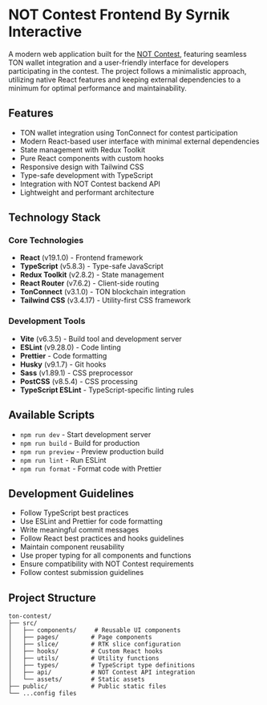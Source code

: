 # NOT Contest Frontend By Syrnik Interactive

A modern web application built for the [NOT Contest](https://contest.notco.in/dev-frontend), featuring seamless TON wallet integration and a user-friendly interface for developers participating in the contest. The project follows a minimalistic approach, utilizing native React features and keeping external dependencies to a minimum for optimal performance and maintainability.

## Features

- TON wallet integration using TonConnect for contest participation
- Modern React-based user interface with minimal external dependencies
- State management with Redux Toolkit
- Pure React components with custom hooks
- Responsive design with Tailwind CSS
- Type-safe development with TypeScript
- Integration with NOT Contest backend API
- Lightweight and performant architecture

## Technology Stack

### Core Technologies
- **React** (v19.1.0) - Frontend framework
- **TypeScript** (v5.8.3) - Type-safe JavaScript
- **Redux Toolkit** (v2.8.2) - State management
- **React Router** (v7.6.2) - Client-side routing
- **TonConnect** (v3.1.0) - TON blockchain integration
- **Tailwind CSS** (v3.4.17) - Utility-first CSS framework

### Development Tools
- **Vite** (v6.3.5) - Build tool and development server
- **ESLint** (v9.28.0) - Code linting
- **Prettier** - Code formatting
- **Husky** (v9.1.7) - Git hooks
- **Sass** (v1.89.1) - CSS preprocessor
- **PostCSS** (v8.5.4) - CSS processing
- **TypeScript ESLint** - TypeScript-specific linting rules

## Available Scripts

- `npm run dev` - Start development server
- `npm run build` - Build for production
- `npm run preview` - Preview production build
- `npm run lint` - Run ESLint
- `npm run format` - Format code with Prettier

## Development Guidelines

- Follow TypeScript best practices
- Use ESLint and Prettier for code formatting
- Write meaningful commit messages
- Follow React best practices and hooks guidelines
- Maintain component reusability
- Use proper typing for all components and functions
- Ensure compatibility with NOT Contest requirements
- Follow contest submission guidelines

## Project Structure

```
ton-contest/
├── src/
│   ├── components/     # Reusable UI components
│   ├── pages/         # Page components
│   ├── slice/         # RTK slice configuration
│   ├── hooks/         # Custom React hooks
│   ├── utils/         # Utility functions
│   ├── types/         # TypeScript type definitions
│   ├── api/           # NOT Contest API integration
│   └── assets/        # Static assets
├── public/            # Public static files
└── ...config files
```
